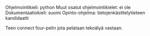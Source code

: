 
Ohjelmointikieli: python
Muut osatut ohjelmointikielet: ei ole
Dokumentaatiokieli: suomi
Opinto-ohjelma: tietojenkäsittelytieteen kandidaatti

Teen connect four-pelin jota pelataan tekoälyä vastaan. 
